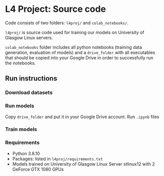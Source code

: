 # L4 Project: Source code

Code consists of two folders: `l4proj/` and `colab_notebooks/`.

`l4proj/` is source code used for training our models on University of Glasgow Linux servers.

`colab_notebooks` folder includes all python notebooks (training data generation, evaluation of models) and a `drive_folder` with all executables that should be copied into your Google Drive in order to successfully run the notebooks.


## Run instructions

### Download datasets

### Run models

Copy `drive_folder` and put it in your Google Drive account.
Run `.ipynb` files

### Train models


### Requirements

* Python 3.8.10
* Packages: listed in `l4proj/requirements.txt` 
* Models trained on University of Glasgow Linux Server stlinux12 with 2 GeForce GTX 1080 GPUs
